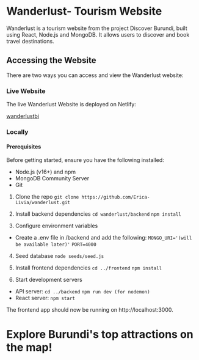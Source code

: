 # Wanderlust- Tourism Website

Wanderlust is a tourism website from the project Discover Burundi, built using React, Node.js and MongoDB. It allows users to discover and book travel destinations.

## Accessing the Website

There are two ways you can access and view the Wanderlust website:

### Live Website

The live Wanderlust Website is deployed on Netlify:

[wanderlustbi](https:wanderlustbi.netlify.app)

### Locally

#### Prerequisites

Before getting started, ensure you have the following installed:

+ Node.js (v16+) and npm
+ MongoDB Community Server
+ Git

1. Clone the repo
`git clone https://github.com/Erica-Livia/wanderlust.git`

2. Install backend dependencies
`cd wanderlust/backend`
`npm install`
 
3. Configure environment variables
+ Create a .env file in /backend and add the following:
`MONGO_URI='(will be available later)'`
`PORT=4000`

4. Seed database
`node seeds/seed.js`

5. Install frontend dependencies
`cd ../frontend`
`npm install`

6. Start development servers
+ API server:
`cd ../backend`
`npm run dev (for nodemon)`
+ React server:
`npm start`

The frontend app should now be running on http://localhost:3000.

# Explore Burundi's top attractions on the map!
